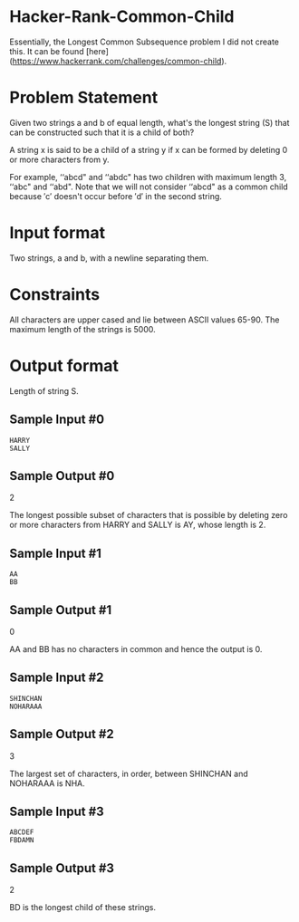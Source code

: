 # Hacker-Rank-Common-Child
Essentially, the Longest Common Subsequence problem
I did not create this. It can be found [here] (https://www.hackerrank.com/challenges/common-child).

# Problem Statement

Given two strings a and b of equal length, what's the longest string (S) that can be constructed such that it is a child of both?

A string x is said to be a child of a string y if x can be formed by deleting 0 or more characters from y.

For example, ‘‘abcd" and ‘‘abdc" has two children with maximum length 3, ‘‘abc" and ‘‘abd". Note that we will not consider ‘‘abcd" as a common child because ′c′ doesn't occur before ′d′ in the second string.

# Input format

Two strings, a and b, with a newline separating them.

# Constraints

All characters are upper cased and lie between ASCII values 65-90. The maximum length of the strings is 5000.

# Output format

Length of string S.

## Sample Input #0
```
HARRY
SALLY
```

## Sample Output #0

2

The longest possible subset of characters that is possible by deleting zero or more characters from HARRY and SALLY is AY, whose length is 2.

## Sample Input #1
```
AA
BB
```
## Sample Output #1

0

AA and BB has no characters in common and hence the output is 0.

## Sample Input #2
```
SHINCHAN
NOHARAAA
```
##  Sample Output #2

3

The largest set of characters, in order, between SHINCHAN and NOHARAAA is NHA.

## Sample Input #3
```
ABCDEF
FBDAMN
```
## Sample Output #3

2

BD is the longest child of these strings.

